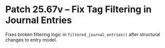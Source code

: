 # Patch 25.67v – Fix Tag Filtering in Journal Entries

Fixes broken filtering logic in `filtered_journal_entries()` after structural changes to entry model.

